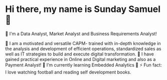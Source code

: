 # Hi there, my name is Sunday Samuel 👋

 🔭 I'm a Data Analyst, Market Analyst and Business Requirements Analyst!
 
🌱 I am a motivated and versatile CAPM- trained with in-depth knowledge in the analysis 
   and development of efficient operations, standardized sales as well as IT strategies
   to build and execute digital transformation.
🔭 I have gained practical experience in Online and Digital marketing 
   and also as a Payment Analyst!
 🌱 I’m currently learning Embedded Analytics 🤣
⚡ Fun fact: I love watching football and reading self development books.

